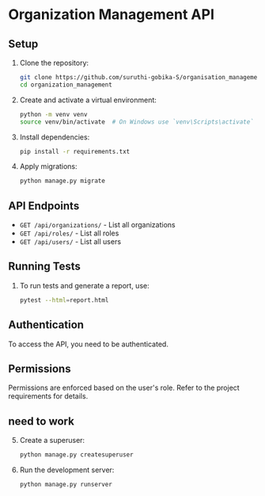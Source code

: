 # Organization Management API

## Setup

1. Clone the repository:
    ```sh
    git clone https://github.com/suruthi-gobika-S/organisation_management/
    cd organization_management
    ```

2. Create and activate a virtual environment:
    ```sh
    python -m venv venv
    source venv/bin/activate  # On Windows use `venv\Scripts\activate`
    ```

3. Install dependencies:
    ```sh
    pip install -r requirements.txt
    ```

4. Apply migrations:
    ```sh
    python manage.py migrate
    ```


## API Endpoints

- `GET /api/organizations/` - List all organizations
- `GET /api/roles/` - List all roles
- `GET /api/users/` - List all users

## Running Tests

1. To run tests and generate a report, use:
    ```sh
    pytest --html=report.html
    ```

## Authentication

To access the API, you need to be authenticated. 

## Permissions

Permissions are enforced based on the user's role. Refer to the project requirements for details.

## need to work  
5. Create a superuser:
    ```sh
    python manage.py createsuperuser
    ```

6. Run the development server:
    ```sh
    python manage.py runserver
    ```
